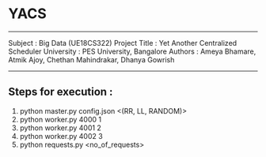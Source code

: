 # YACS  
____________________________________________________________________________
Subject : Big Data (UE18CS322)
Project Title : Yet Another Centralized Scheduler
University : PES University, Bangalore
Authors : Ameya Bhamare, Atmik Ajoy, Chethan Mahindrakar, Dhanya Gowrish
____________________________________________________________________________

## Steps for execution :
1. python master.py config.json <(RR, LL, RANDOM)>
2. python worker.py 4000 1
3. python worker.py 4001 2
4. python worker.py 4002 3
5. python requests.py <no_of_requests>
